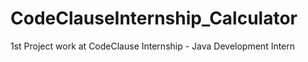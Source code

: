 # CodeClauseInternship_Calculator
1st Project work at CodeClause Internship - Java Development Intern 
